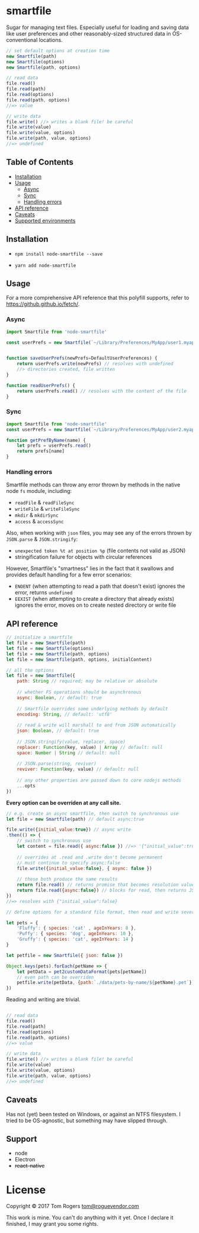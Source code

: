 # smartfile

Sugar for managing text files. Especially useful for loading and saving data like user preferences and other reasonably-sized structured data in OS-conventional locations.

```javascript
// set default options at creation time
new Smartfile(path)
new Smartfile(options)
new Smartfile(path, options)

// read data
file.read()
file.read(path)
file.read(options)
file.read(path, options)
//=> value

// write data
file.write() //> writes a blank file! be careful
file.write(value)
file.write(value, options)
file.write(path, value, options)
//=> undefined
```


## Table of Contents

* [Installation](#installation)
* [Usage](#usage)
  * [Async](#async)
  * [Sync](#sync)
  * [Handling errors](#handling-errors)
* [API reference](#api-reference)
* [Caveats](#caveats)
* [Supported environments](#support)


## Installation

* `npm install node-smartfile --save`

* `yarn add node-smartfile`


## Usage

For a more comprehensive API reference that this polyfill supports, refer to
https://github.github.io/fetch/.

### Async

```javascript
import Smartfile from 'node-smartfile'

const userPrefs = new Smartfile(`~/Library/Preferences/MyApp/user1.myapp-settings`)


function saveUserPrefs(newPrefs=DefaultUserPreferences) {
    return userPrefs.write(newPrefs) // resolves with undefined
    //> directories created, file written
}

function readUserPrefs() {
    return userPrefs.read() // resolves with the content of the file
}
```

### Sync

```javascript
import Smartfile from 'node-smartfile'
const userPrefs = new Smartfile(`~/Library/Preferences/MyApp/user2.myapp-settings`, { async: false })

function getPrefByName(name) {
    let prefs = userPrefs.read()
    return prefs[name]
}
```


### Handling errors

Smartfile methods can throw any error thrown by methods in the native node `fs` module, including:

*  `readFile` & `readFileSync`
*  `writeFile` & `writeFileSync`
*  `mkdir` & `mkdirSync`
*  `access` & `accessSync`

Also, when working with `json` files, you may see any of the errors thrown by `JSON.parse` & `JSON.stringify`:

* `unexpected token %t at position %p` (file contents not valid as JSON)
* stringification failure for objects with circular references

However, Smartfile's "smartness" lies in the fact that it swallows and provides default handling for a few error scenarios:

* `ENOENT` (when attempting to read a path that doesn't exist)
  ignores the error, returns `undefined`
* `EEXIST` (when attempting to create a directory that already exists)
  ignores the error, moves on to create nested directory or write file


## API reference

```javascript
// initialize a smartfile
let file = new Smartfile(path)
let file = new Smartfile(options)
let file = new Smartfile(path, options)
let file = new Smartfile(path, options, initialContent)

// all the options
let file = new Smartfile({
    path: String // required; may be relative or absolute
    
    // whether FS operations should be asynchronous
    async: Boolean, // default: true
    
    // Smartfile overrides some underlying methods by default
    encoding: String, // default: 'utf8'
    
    // read & write will marshall to and from JSON automatically
    json: Boolean, // default: true
    
    // JSON.stringify(value, replacer, space)
    replacer: Function(key, value) | Array // default: null
    space: Number | String // default: null
    
    // JSON.parse(string, reviver)
    reviver: Function(key, value) // default: null
    
    // any other properties are passed down to core nodejs methods
    ...opts
})
```

**Every option can be overriden at any call site.**

```javascript
// e.g. create an async smartfile, then switch to synchronous use
let file = new Smartfile(path) // default async:true

file.write({initial_value:true}) // async write
.then(() => {
    // switch to synchronous use
    let content = file.read({ async:false }) //=> '{"initial_value":true}'
    
    // overrides at .read and .write don't become permanent
    // must continue to specify async:false
    file.write({initial_value:false}, { async: false })
    
    // these both produce the same results
    return file.read() // returns promise that becomes resolution value of write.then
    return file.read({async:false}) // blocks for read, then returns JSON object, which becomes resolution value of write.then
})
//=> resolves with {"initial_value":false}
```

```javascript
// define options for a standard file format, then read and write several files in that format

let pets = {
    'Fluffy': { species: 'cat' , ageInYears: 8 },
    'Puffy': { species: 'dog', ageInYears: 10 },
    'Gruffy': { species: 'cat', ageInYears: 14 }
}

let petfile = new Smartfile({ json: false })

Object.keys(pets).forEach(petName => {
    let petData = pet2customDataFormat(pets[petName])
    // even path can be overriden
    petfile.write(petData, {path:`./data/pets-by-name/${petName}.pet`})
})
```

Reading and writing are trivial.

```javascript

// read data
file.read()
file.read(path)
file.read(options)
file.read(path, options)
//=> value

// write data
file.write() //> writes a blank file! be careful
file.write(value)
file.write(value, options)
file.write(path, value, options)
//=> undefined
```


## Caveats

Has not (yet) been tested on Windows, or against an NTFS filesystem. I tried to be OS-agnostic, but something may have slipped through.


## Support

- node
- Electron
- ~~react-native~~

# License

Copyright © 2017 Tom Rogers  <tom@roguevendor.com>

This work is mine. You can't do anything with it yet. Once I declare it finished, I may grant you some rights.
